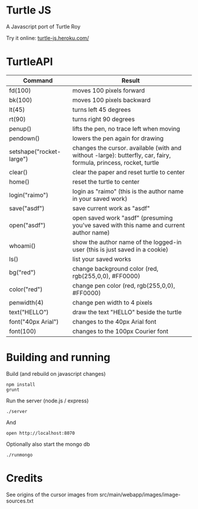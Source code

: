 # Turtle JS

A Javascript port of Turtle Roy

Try it online: [turtle-js.heroku.com/](http://turtle-js.heroku.com/)

# TurtleAPI

Command                     | Result
----------------------------|-------------------------------------------
fd(100)                     | moves 100 pixels forward
bk(100)                     | moves 100 pixels backward
lt(45)                      | turns left 45 degrees
rt(90)                      | turns right 90 degrees
penup()                     | lifts the pen, no trace left when moving
pendown()                   | lowers the pen again for drawing
setshape("rocket-large")    | changes the cursor. available (with and without -large): butterfly, car, fairy, formula, princess, rocket, turtle
clear()                     | clear the paper and reset turtle to center
home()                      | reset the turtle to center
login("raimo")              | login as "raimo" (this is the author name in your saved work)
save("asdf")                | save current work as "asdf"
open("asdf")                | open saved work "asdf" (presuming you've saved with this name and current author name)
whoami()                    | show the author name of the logged-in user (this is just saved in a cookie)
ls()                        | list your saved works
bg("red")                   | change background color (red, rgb(255,0,0), #FF0000)
color("red")                | change pen color (red, rgb(255,0,0), #FF0000)
penwidth(4)                 | change pen width to 4 pixels
text("HELLO")               | draw the text "HELLO" beside the turtle
font("40px Arial")          | changes to the 40px Arial font
font(100)                   | changes to the 100px Courier font

# Building and running

Build (and rebuild on javascript changes)

    npm install
    grunt

Run the server (node.js / express)

    ./server

And

    open http://localhost:8070

Optionally also start the mongo db

    ./runmongo

# Credits

See origins of the cursor images from src/main/webapp/images/image-sources.txt
